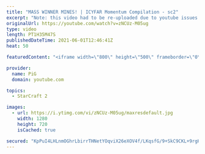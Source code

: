 ```yaml
---
title: "MASS WINNER MINES! | ICYFAR Momentum Compilation - sc2"
excerpt: "Note: this video had to be re-uploaded due to youtube issues with the previous one yesterday. 0:00 G1-You can’t win if I take every base on the map! 31:15 G2-Winner Mines! 57:19 G3-Double the Efficiency!  In this week’s episode of I Cast Your Freakin Awesome Replays (ICYFAR) players sent in their funny"
originalUrl: https://youtube.com/watch?v=zNCUz-M05ug
type: video
length: PT1H35M47S
publishedDateTime: 2021-06-01T12:46:41Z
heat: 50

featuredContent: "<iframe width=\"800\" height=\"500\" frameborder=\"0\" src=\"https://www.youtube.com/embed/zNCUz-M05ug\" allow=\"accelerometer; autoplay; encrypted-media; gyroscope; picture-in-picture\" allowfullscreen></iframe>"

provider:
  name: PiG
  domain: youtube.com

topics:
  - StarCraft 2

images:
  - url: https://i.ytimg.com/vi/zNCUz-M05ug/maxresdefault.jpg
    width: 1280
    height: 720
    isCached: true

secured: "KpPuI4LHLnmOGhrLbirrTHNetYOqviX26eXOV4f/LKqsfG/9+SkC9CKL+9rgHk4FYWOGk2mFKzDfWudPS1LmPSE6NQFcjxYMqDoQG3Xg+3LLpaQdbStH5AdrsU596ACiFX62puNL7h/mXimmNiPG2YvPu+gE3+ptRUW+8S4hzo4XWMuaixHM0iguWyY2io7YZdjX6Eu5BhI2JMy34iasmWyj+XlExhvKNoX25hrjCaSGbWwYrimQ3wXdKUHyoFkjDMaurng54nPRC7ytXP2t+qjc7ZC0XLyDbPxuJHAM+DCGLMGp+FJDxC/niW3UXgnwldIAmOli0gv1s6uY1XsaVWIA3auGMQZsPAiAurpn3BL8LA00IlreWxUOdKOMGJ4ifqNvvshAklpBHpB5iWOp4iPnZntCwG9M8aRGbDDzlKs=;QxaHdvfzvmcTig6UMIM/9Q=="
---
```


